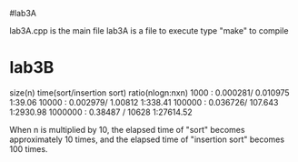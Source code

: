 #lab3A

lab3A.cpp is the main file
lab3A is a file to execute
type "make" to compile

# lab3B

size(n)		time(sort/insertion sort)	ratio(nlogn:nxn)
1000	:	0.000281/ 0.010975		1:39.06
10000	:	0.002979/ 1.00812		1:338.41
100000	:	0.036726/ 107.643		1:2930.98
1000000	:	0.38487 / 10628			1:27614.52


When n is multiplied by 10, the elapsed time of "sort" becomes approximately 10 times,
and the elapsed time of "insertion sort" becomes 100 times.
